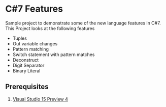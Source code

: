 # C#7 Features
Sample project to demonstrate some of the new language features in C#7. This Project looks at the following features
* Tuples
* Out variable changes
* Pattern matching
* Switch statement with pattern matches
* Deconstruct
* Digit Separator
* Binary Literal


## Prerequisites
1. [Visual Studio 15 Preview 4](https://www.visualstudio.com/en-us/downloads/visual-studio-next-downloads-vs.aspx)

